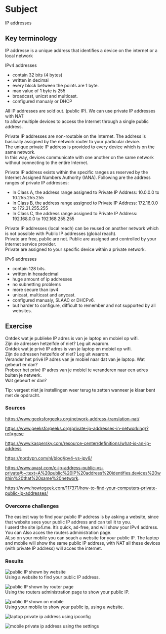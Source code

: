 # Subject
IP addresses

## Key terminology  
IP addresse is a unique address that identifies a device on the internet or a local network

IPv4 addresses  
- contain 32 bits (4 bytes)
- written in decimal  
- every block between the points are 1 byte.
- max value of 1 byte is 255
- broadcast, unicst and multicast. 
- configured manualy or DHCP 

All IP addresses are sold out. (public IP). We can use private IP addresses with NAT  
to allow multiple devices to access the Internet through a single public address.  

Private IP addresses are non-routable on the Internet. The address is basically assigned by the network router to your particular device.  
The unique private IP address is provided to every device which is on the same network.  
In this way, devices communicate with one another on the same network without connecting to the entire Internet.  

Private IP address exists within the specific ranges as reserved by the Internet Assigned Numbers Authority (IANA). Following are the address ranges of private IP addresses:  
- In Class A, the address range assigned to Private IP Address: 10.0.0.0 to 10.255.255.255
- In Class B, the address range assigned to Private IP Address: 172.16.0.0 to 172.31.255.255
- In Class C, the address range assigned to Private IP Address: 192.168.0.0 to 192.168.255.255  

Private IP addresses (local reach) can be reused on another network which is not possible with Public IP addresses (global reach).  
Private are free, public are not. Public are assigned and controlled by your internet service provider.  
Private are assigned to your specific device within a private network. 

IPv6 addresses
- contain 128 bits.
- written in hexadecimal  
- huge amount of ip addresses  
- no subnetting problems  
- more secure than ipv4  
- unicast, multicast and anycast.  
- configured manualy, SLAAC or DHCPv6. 
- but harder to configure, difficult to remember and not supported by all websites.  


## Exercise  
Ontdek wat je publieke IP adres is van je laptop en mobiel op wifi.  
Zijn de adressen hetzelfde of niet? Leg uit waarom.  
Ontdek wat je privé IP adres is van je laptop en mobiel op wifi.  
Zijn de adressen hetzelfde of niet? Leg uit waarom.  
Verander het privé IP adres van je mobiel naar dat van je laptop. Wat gebeurt er dan?  
Probeer het privé IP adres van je mobiel te veranderen naar een adres buiten je netwerk.  
Wat gebeurt er dan?

Tip: vergeet niet je instellingen weer terug te zetten wanneer je klaar bent met de opdracht.


### Sources
https://www.geeksforgeeks.org/network-address-translation-nat/  

https://www.geeksforgeeks.org/private-ip-addresses-in-networking/?ref=gcse  

https://www.kaspersky.com/resource-center/definitions/what-is-an-ip-address  

https://nordvpn.com/nl/blog/ipv4-vs-ipv6/  

https://www.avast.com/c-ip-address-public-vs-private#:~:text=A%20public%20IP%20address%20identifies,devices%20within%20that%20same%20network.  

https://www.howtogeek.com/117371/how-to-find-your-computers-private-public-ip-addresses/

### Overcome challenges
The easiest way to find your public IP address is by asking a website, since that website sees your public IP address and can tell it to you.  
I userd the site ip4.me. It’s quick, ad-free, and will show your IPv4 address. You can Also acces the routers administration page.  
ALso on your mobile you can seach a website for your public IP. The laptop and mobile will show the same public IP address, with NAT all these devices (with private IP address) will acces the internet.  





### Results  
![public IP shown by website](https://raw.githubusercontent.com/Techgrounds-Cloud-9/cloud-9-karimtouzani24/main/00_includes/NTW/NTW_5/publicIPwebsite.png)  
Using a website to find your public IP address.  

![public IP shown by router page](https://raw.githubusercontent.com/Techgrounds-Cloud-9/cloud-9-karimtouzani24/main/00_includes/NTW/NTW_5/publicIProuter.png)  
Using the routers administration page to show your public IP.  

![public IP shown on mobile](https://raw.githubusercontent.com/Techgrounds-Cloud-9/cloud-9-karimtouzani24/main/00_includes/NTW/NTW_5/ipmobiel.png)   
Using your mobile to show your public ip, using a website.  

![laptop private ip address using ipconfig](https://raw.githubusercontent.com/Techgrounds-Cloud-9/cloud-9-karimtouzani24/main/00_includes/NTW/NTW_5/ipconfig%20ntw.png)  

![mobile private ip address using the settings]()